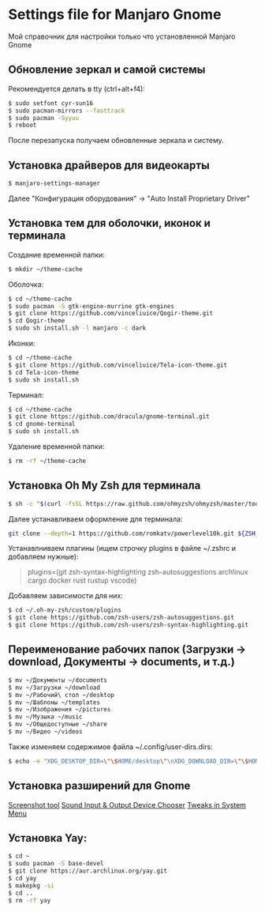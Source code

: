 # Settings file for Manjaro Gnome
Мой справочник для настройки только что установленной Manjaro Gnome

## Обновление зеркал и самой системы
Рекомендуется делать в tty (ctrl+alt+f4):
```sh
$ sudo setfont cyr-sun16
$ sudo pacman-mirrors --fasttrack
$ sudo pacman -Syyuu
$ reboot
```
После перезапуска получаем обновленные зеркала и систему.

## Установка драйверов для видеокарты
```sh
$ manjaro-settings-manager
```
Далее "Конфигурация оборудования" -> "Auto Install Proprietary Driver"

## Установка тем для оболочки, иконок и терминала
Создание временной папки:
```sh
$ mkdir ~/theme-cache
```

Оболочка:
```sh
$ cd ~/theme-cache
$ sudo pacman -S gtk-engine-murrine gtk-engines
$ git clone https://github.com/vinceliuice/Qogir-theme.git
$ cd Qogir-theme
$ sudo sh install.sh -l manjaro -c dark
```
Иконки:
```sh
$ cd ~/theme-cache
$ git clone https://github.com/vinceliuice/Tela-icon-theme.git
$ cd Tela-icon-theme
$ sudo sh install.sh
```

Терминал:
```sh
$ cd ~/theme-cache
$ git clone https://github.com/dracula/gnome-terminal.git
$ cd gnome-terminal
$ sudo sh install.sh
```

Удаление временной папки:
```sh
$ rm -rf ~/theme-cache
```

## Установка Oh My Zsh для терминала
```sh
$ sh -c "$(curl -fsSL https://raw.github.com/ohmyzsh/ohmyzsh/master/tools/install.sh)"
```
Далее устанавливаем оформление для терминала:
```sh
git clone --depth=1 https://github.com/romkatv/powerlevel10k.git ${ZSH_CUSTOM:-$HOME/.oh-my-zsh/custom}/themes/powerlevel10k
```
Устанавлниваем плагины (ищем строчку plugins в файле ~/.zshrc и добавляем нужные):
> plugins=(git zsh-syntax-highlighting zsh-autosuggestions archlinux cargo docker rust rustup vscode)

Добавляем зависимости для них:
```sh
$ cd ~/.oh-my-zsh/custom/plugins
$ git clone https://github.com/zsh-users/zsh-autosuggestions.git
$ git clone https://github.com/zsh-users/zsh-syntax-highlighting.git
```

## Переименование рабочих папок (Загрузки -> download, Документы -> documents, и т.д.)
```sh
$ mv ~/Документы ~/documents
$ mv ~/Загрузки ~/download
$ mv ~/Рабочий\ стол ~/desktop
$ mv ~/Шаблоны ~/templates
$ mv ~/Изображения ~/pictures
$ mv ~/Музыка ~/music
$ mv ~/Общедоступные ~/share
$ mv ~/Видео ~/videos
```
Также изменяем содержимое файла ~/.config/user-dirs.dirs:
```sh
$ echo -e "XDG_DESKTOP_DIR=\"\$HOME/desktop\"\nXDG_DOWNLOAD_DIR=\"\$HOME/download\"\nXDG_TEMPLATES_DIR=\"\$HOME/templates\"\nXDG_PUBLICSHARE_DIR=\"\$HOME/share\"\nXDG_DOCUMENTS_DIR=\"\$HOME/documents\"\nXDG_MUSIC_DIR=\"\$HOME/music\"\nXDG_PICTURES_DIR=\"\$HOME/pictures\"\nXDG_VIDEOS_DIR=\"\$HOME/videos\"" > ~/.config/user-dirs.dirs
```

## Установка разширений для Gnome
[Screenshot tool](https://extensions.gnome.org/extension/1112/screenshot-tool/)
[Sound Input & Output Device Chooser](https://extensions.gnome.org/extension/906/sound-output-device-chooser/)
[Tweaks in System Menu](https://extensions.gnome.org/extension/1653/tweaks-in-system-menu/)

## Установка Yay:
```sh
$ cd ~
$ sudo pacman -S base-devel
$ git clone https://aur.archlinux.org/yay.git
$ cd yay
$ makepkg -si
$ cd ..
$ rm -rf yay
```

